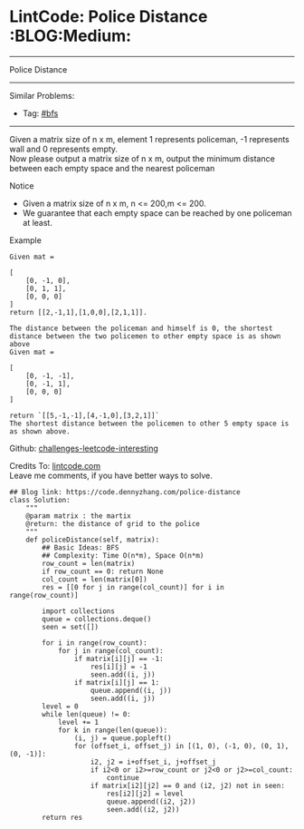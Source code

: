 # LintCode: Police Distance     :BLOG:Medium:


---

Police Distance  

---

Similar Problems:  
-   Tag: [#bfs](https://code.dennyzhang.com/tag/bfs)

---

Given a matrix size of n x m, element 1 represents policeman, -1 represents wall and 0 represents empty.  
Now please output a matrix size of n x m, output the minimum distance between each empty space and the nearest policeman  

Notice  
-   Given a matrix size of n x m, n <= 200,m <= 200.
-   We guarantee that each empty space can be reached by one policeman at least.

Example  

    Given mat =
    
    [
        [0, -1, 0],
        [0, 1, 1],
        [0, 0, 0]
    ]
    return [[2,-1,1],[1,0,0],[2,1,1]].

    The distance between the policeman and himself is 0, the shortest distance between the two policemen to other empty space is as shown above
    Given mat =
    
    [
        [0, -1, -1],
        [0, -1, 1],
        [0, 0, 0]
    ]
    
    return `[[5,-1,-1],[4,-1,0],[3,2,1]]`
    The shortest distance between the policemen to other 5 empty space is as shown above.

Github: [challenges-leetcode-interesting](https://github.com/DennyZhang/challenges-leetcode-interesting/tree/master/police-distance)  

Credits To: [lintcode.com](http://www.lintcode.com/en/problem/police-distance/)  
Leave me comments, if you have better ways to solve.  

    ## Blog link: https://code.dennyzhang.com/police-distance
    class Solution:
        """
        @param matrix : the martix
        @return: the distance of grid to the police
        """
        def policeDistance(self, matrix):
            ## Basic Ideas: BFS
            ## Complexity: Time O(n*m), Space O(n*m)
            row_count = len(matrix)
            if row_count == 0: return None
            col_count = len(matrix[0])
            res = [[0 for j in range(col_count)] for i in range(row_count)]
    
            import collections
            queue = collections.deque()
            seen = set([])
    
            for i in range(row_count):
                for j in range(col_count):
                    if matrix[i][j] == -1:
                        res[i][j] = -1
                        seen.add((i, j))
                    if matrix[i][j] == 1:
                        queue.append((i, j))
                        seen.add((i, j))
            level = 0
            while len(queue) != 0:
                level += 1
                for k in range(len(queue)):
                    (i, j) = queue.popleft()
                    for (offset_i, offset_j) in [(1, 0), (-1, 0), (0, 1), (0, -1)]:
                        i2, j2 = i+offset_i, j+offset_j
                        if i2<0 or i2>=row_count or j2<0 or j2>=col_count:
                            continue
                        if matrix[i2][j2] == 0 and (i2, j2) not in seen:
                            res[i2][j2] = level
                            queue.append((i2, j2))
                            seen.add((i2, j2))
            return res